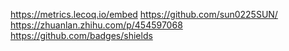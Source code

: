 

https://metrics.lecoq.io/embed
https://github.com/sun0225SUN/
https://zhuanlan.zhihu.com/p/454597068
https://github.com/badges/shields